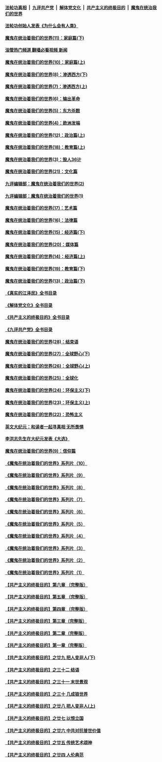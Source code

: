 ####  [法轮功真相](../../../../basic/blob/master/README.md?t=03211211) &nbsp;|&nbsp; [九评共产党](../../../../9ping.md/blob/master/README.md?t=03211211) &nbsp;|&nbsp; [解体党文化](../../../../jtdwh.md/blob/master/README.md?t=03211211)  &nbsp;|&nbsp; [共产主义的终极目的](../../../../gczydzjmd.md/blob/master/README.md?t=03211211) &nbsp;|&nbsp; [魔鬼在统治我们的世界](../../../../mgztzwmdsj.md/blob/master/README.md?t=03211211) 

#### [法轮功创始人发表《为什么会有人类》](../pages/nsc422/n13912117.md?t=03211211) 

#### [魔鬼在统治着我们的世界(11)：家庭篇(下)](../pages/nsc422/n10440961.md?t=03211211) 

#### [油管热门频道 翻墙必看视频 新闻](http://129.146.143.75:81/youtube.html?03211211)

#### [魔鬼在统治着我们的世界(10)：家庭篇(上)](../pages/nsc422/n10435448.md?t=03211211) 

#### [魔鬼在统治着我们的世界(8)：渗透西方(下)](../pages/nsc422/n10429603.md?t=03211211) 

#### [魔鬼在统治着我们的世界(7)：渗透西方(上)](../pages/nsc422/n10426013.md?t=03211211) 

#### [魔鬼在统治着我们的世界(6)：输出革命](../pages/nsc422/n10421536.md?t=03211211) 

#### [魔鬼在统治着我们的世界(5)：东方杀戮](../pages/nsc422/n10417707.md?t=03211211) 

#### [魔鬼在统治着我们的世界(4)：欧洲发端](../pages/nsc422/n10414890.md?t=03211211) 

#### [魔鬼在统治着我们的世界(12)：政治篇(上)](../pages/nsc422/n10444576.md?t=03211211) 

#### [魔鬼在统治着我们的世界(18)：教育篇(上)](../pages/nsc422/n10526970.md?t=03211211) 

#### [魔鬼在统治着我们的世界(3)：毁人36计](../pages/nsc422/n10411583.md?t=03211211) 

#### [魔鬼在统治着我们的世界(21)：文化篇](../pages/nsc422/n10597706.md?t=03211211) 

#### [九评编辑部：魔鬼在统治着我们的世界(2)](../pages/nsc422/n10410036.md?t=03211211) 

#### [九评编辑部：魔鬼在统治着我们的世界(1)](../pages/nsc422/n10406825.md?t=03211211) 

#### [魔鬼在统治着我们的世界(17)：艺术篇](../pages/nsc422/n10499093.md?t=03211211) 

#### [魔鬼在统治着我们的世界(16)：法律篇](../pages/nsc422/n10485969.md?t=03211211) 

#### [魔鬼在统治着我们的世界(15)：经济篇(下)](../pages/nsc422/n10469975.md?t=03211211) 

#### [魔鬼在统治着我们的世界(20)：媒体篇](../pages/nsc422/n10586579.md?t=03211211) 

#### [魔鬼在统治着我们的世界(14)：经济篇(上)](../pages/nsc422/n10457370.md?t=03211211) 

#### [魔鬼在统治着我们的世界(19)：教育篇(下)](../pages/nsc422/n10564808.md?t=03211211) 

#### [魔鬼在统治着我们的世界(13)：政治篇(下)](../pages/nsc422/n10448270.md?t=03211211) 

#### [《真实的江泽民》全书目录](../pages/nsc422/n13721399.md?t=03211211) 

#### [《解体党文化》全书目录](../pages/nsc422/n13721157.md?t=03211211) 

#### [《共产主义的终极目的》全书目录](../pages/nsc422/n13721048.md?t=03211211) 

#### [《九评共产党》全书目录](../pages/nsc422/n13708085.md?t=03211211) 

#### [魔鬼在统治着我们的世界(28)：结束语](../pages/nsc422/n10936246.md?t=03211211) 

#### [魔鬼在统治着我们的世界(27)：全球野心(下)](../pages/nsc422/n10928319.md?t=03211211) 

#### [魔鬼在统治着我们的世界(26)：全球野心(上)](../pages/nsc422/n10900318.md?t=03211211) 

#### [魔鬼在统治着我们的世界(25)：全球化](../pages/nsc422/n10788205.md?t=03211211) 

#### [魔鬼在统治着我们的世界(24)：环保主义(下)](../pages/nsc422/n10695307.md?t=03211211) 

#### [魔鬼在统治着我们的世界(23)：环保主义(上)](../pages/nsc422/n10688613.md?t=03211211) 

#### [魔鬼在统治着我们的世界(22)：恐怖主义](../pages/nsc422/n10614727.md?t=03211211) 

#### [英文大纪元：和读者一起寻真相 无所畏惧](../pages/nsc422/n12542027.md?t=03211211) 

#### [李洪志先生在大纪元发表《大选》](../pages/nsc422/n12534746.md?t=03211211) 

#### [魔鬼在统治着我们的世界(9)：信仰篇](../pages/nsc422/n10432159.md?t=03211211) 

#### [《魔鬼在统治着我们的世界》系列片（10）](../pages/nsc422/n12292670.md?t=03211211) 

#### [《魔鬼在统治着我们的世界》系列片（9）](../pages/nsc422/n12290859.md?t=03211211) 

#### [《魔鬼在统治着我们的世界》系列片（8）](../pages/nsc422/n12287445.md?t=03211211) 

#### [《魔鬼在统治着我们的世界》系列片（7）](../pages/nsc422/n12283425.md?t=03211211) 

#### [《魔鬼在统治着我们的世界》系列片（6）](../pages/nsc422/n12282314.md?t=03211211) 

#### [《魔鬼在统治着我们的世界》系列片（5）](../pages/nsc422/n12281419.md?t=03211211) 

#### [《魔鬼在统治着我们的世界》系列片（4）](../pages/nsc422/n12274024.md?t=03211211) 

#### [《魔鬼在统治着我们的世界》系列片（3）](../pages/nsc422/n12271322.md?t=03211211) 

#### [《魔鬼在统治着我们的世界》系列片（2）](../pages/nsc422/n12269049.md?t=03211211) 

#### [《魔鬼在统治着我们的世界》系列片（1）](../pages/nsc422/n12267575.md?t=03211211) 

#### [【共产主义的终极目的】第六章 （完整版）](../pages/nsc422/n11428913.md?t=03211211) 

#### [【共产主义的终极目的】第五章 （完整版）](../pages/nsc422/n11428912.md?t=03211211) 

#### [【共产主义的终极目的】第四章 （完整版）](../pages/nsc422/n11428907.md?t=03211211) 

#### [【共产主义的终极目的】第三章（完整版）](../pages/nsc422/n11428848.md?t=03211211) 

#### [【共产主义的终极目的】第二章（完整版）](../pages/nsc422/n11428831.md?t=03211211) 

#### [【共产主义的终极目的】第一章（完整版）](../pages/nsc422/n11417651.md?t=03211211) 

#### [【共产主义的终极目的】之廿九 把人变非人(下)](../pages/nsc422/n11344140.md?t=03211211) 

#### [【共产主义的终极目的】之三十二 结语](../pages/nsc422/n11360535.md?t=03211211) 

#### [【共产主义的终极目的】之三十一 末世景观](../pages/nsc422/n11351129.md?t=03211211) 

#### [【共产主义的终极目的】之三十 几成狼世界](../pages/nsc422/n11348280.md?t=03211211) 

#### [【共产主义的终极目的】之廿八 把人变非人(上)](../pages/nsc422/n11340492.md?t=03211211) 

#### [【共产主义的终极目的】之廿七 以恨立国](../pages/nsc422/n11336944.md?t=03211211) 

#### [【共产主义的终极目的】之廿六 中共对抗普世价值](../pages/nsc422/n11324785.md?t=03211211) 

#### [【共产主义的终极目的】之廿五 传统艺术颂神](../pages/nsc422/n11296396.md?t=03211211) 

#### [【共产主义的终极目的】之廿四 人伦典范](../pages/nsc422/n11296397.md?t=03211211) 

<img src='http://gfw-breaker.win/goodnews/indexes/nsc422.md' width='0px' height='0px'/>
